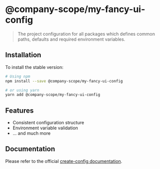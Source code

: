 # @company-scope/my-fancy-ui-config
> The project configuration for all packages which defines common paths, defaults and required environment variables.

## Installation
To install the stable version:

```sh
# Using npm
npm install --save @company-scope/my-fancy-ui-config

# or using yarn
yarn add @company-scope/my-fancy-ui-config
```

## Features
* Consistent configuration structure
* Environment variable validation
* ... and much more

## Documentation
Please refer to the official [create-config documentation](https://github.com/ImmoweltGroup/create-config).
